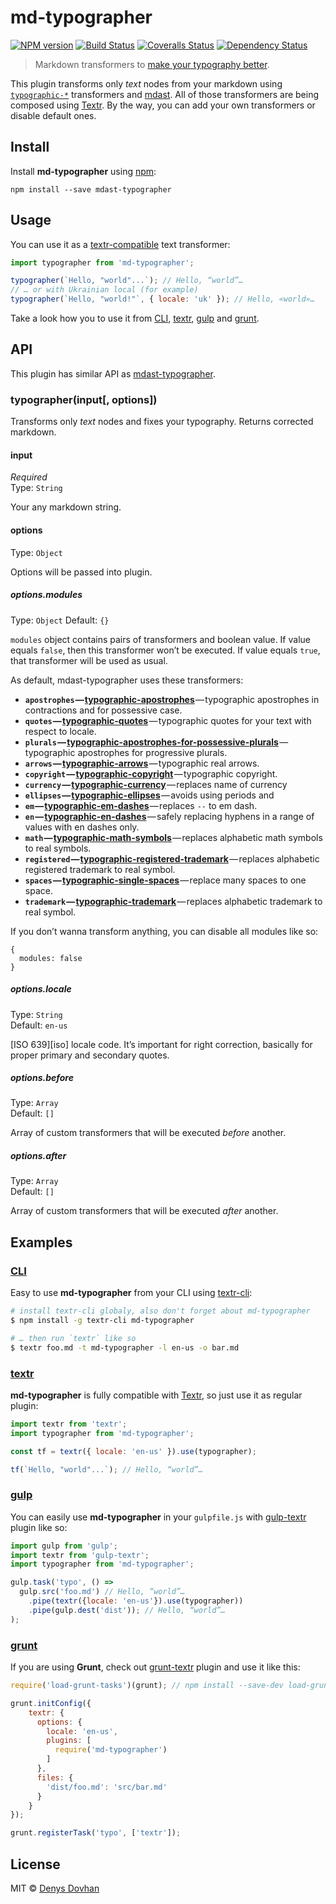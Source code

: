 # md-typographer

[![NPM version][npm-image]][npm-url]
[![Build Status][travis-image]][travis-url]
[![Coveralls Status][coveralls-image]][coveralls-url]
[![Dependency Status][depstat-image]][depstat-url]

> Markdown transformers to [make your typography better][typewriter-habits].

This plugin transforms only _text_ nodes from your markdown using [`typographic-*`][tfs] transformers and [mdast][mdast]. All of those transformers are being composed using [Textr][textr]. By the way, you can add your own transformers or disable default ones.

[typewriter-habits]: http://practicaltypography.com/typewriter-habits.html
[tfs]: https://github.com/denysdovhan/mdast-typographer/blob/master/package.json#L53-L65
[mdast]: http://mdast.js.org/
[textr]: https://github.com/shuvalov-anton/textr

## Install

Install **md-typographer** using [npm][npm]:

    npm install --save mdast-typographer

[npm]: https://docs.npmjs.com/cli/install

## Usage

You can use it as a [textr-compatible][textr-compatible] text transformer:

```js
import typographer from 'md-typographer';

typographer(`Hello, "world"...`); // Hello, “world”…
// … or with Ukrainian local (for example)
typographer(`Hello, "world!"`, { locale: 'uk' }); // Hello, «world»…
```

Take a look how you to use it from [CLI](#cli), [textr](#textr), [gulp](#gulp) and [grunt](#grunt).

[textr-compatible]: https://github.com/shuvalov-anton/textr#plugins-api

## API

This plugin has similar API as [mdast-typographer][mdast-typographer].

### typographer(input[, options])

Transforms only _text_ nodes and fixes your typography. Returns corrected markdown.

#### input

_Required_  
Type: `String`

Your any markdown string.

#### options

Type: `Object`

Options will be passed into plugin.

##### options.modules

Type: `Object`
Default: `{}`

`modules` object contains pairs of transformers and boolean value. If value equals `false`, then this transformer won’t be executed. If value equals `true`, that transformer will be used as usual.

As default, mdast-typographer uses these transformers:

-   **`apostrophes` — [typographic-apostrophes][apostrophes]** — typographic apostrophes in contractions and for possessive case.
-   **`quotes` — [typographic-quotes][quotes]** — typographic quotes for your text with respect to locale.
-   **`plurals` — [typographic-apostrophes-for-possessive-plurals][plurals]** — typographic apostrophes for progressive plurals.
-   **`arrows` — [typographic-arrows][arrows]** — typographic real arrows.
-   **`copyright` — [typographic-copyright][copyright]** — typographic copyright.
-   **`currency` — [typographic-currency][currency]** — replaces name of currency
-   **`ellipses` — [typographic-ellipses][ellipses]** — avoids using periods and
-   **`em` — [typographic-em-dashes][em]** — replaces `--` to em dash.
-   **`en` — [typographic-en-dashes][en]** — safely replacing hyphens in a range of values with en dashes only.
-   **`math` — [typographic-math-symbols][math]** — replaces alphabetic math symbols to real symbols.
-   **`registered` — [typographic-registered-trademark][registered]** — replaces alphabetic registered trademark to real symbol.
-   **`spaces` — [typographic-single-spaces][spaces]** — replace many spaces to one space.
-   **`trademark` — [typographic-trademark][trademark]** — replaces alphabetic trademark to real symbol.

If you don’t wanna transform anything, you can disable all modules like so:

    {
      modules: false
    }

##### options.locale

Type: `String`  
Default: `en-us`

[ISO 639][iso] locale code. It’s important for right correction, basically for proper primary and secondary quotes.

##### options.before

Type: `Array`  
Default: `[]`

Array of custom transformers that will be executed _before_ another.

##### options.after

Type: `Array`  
Default: `[]`

Array of custom transformers that will be executed _after_ another.

[mdast-typographer]: https://github.com/denysdovhan/mdast-typographer

## Examples

### [CLI][textr-cli]

Easy to use **md-typographer** from your CLI using [textr-cli][textr-cli]:

```bash
# install textr-cli globaly, also don't forget about md-typographer
$ npm install -g textr-cli md-typographer

# … then run `textr` like so
$ textr foo.md -t md-typographer -l en-us -o bar.md
```

### [textr][textr]

**md-typographer** is fully compatible with [Textr][textr], so just use it as regular plugin:

```js
import textr from 'textr';
import typographer from 'md-typographer';

const tf = textr({ locale: 'en-us' }).use(typographer);

tf(`Hello, "world"...`); // Hello, “world”…
```

### [gulp][gulp]

You can easily use **md-typographer** in your `gulpfile.js` with [gulp-textr][gulp-textr] plugin like so:

```js
import gulp from 'gulp';
import textr from 'gulp-textr';
import typographer from 'md-typographer';

gulp.task('typo', () =>
  gulp.src('foo.md') // Hello, “world”…
    .pipe(textr({locale: 'en-us'}).use(typographer))
    .pipe(gulp.dest('dist')); // Hello, “world”…
);
```

### [grunt][grunt]

If you are using **Grunt**, check out [grunt-textr][grunt-textr] plugin and use it like this:

```js
require('load-grunt-tasks')(grunt); // npm install --save-dev load-grunt-tasks

grunt.initConfig({
    textr: {
      options: {
        locale: 'en-us',
        plugins: [
          require('md-typographer')
        ]
      },
      files: {
        'dist/foo.md': 'src/bar.md'
      }
    }
});

grunt.registerTask('typo', ['textr']);
```

[textr-cli]: https://github.com/denysdovhan/textr-cli
[textr]: https://github.com/shuvalov-anton/textr
[gulp]: gulpjs.com
[gulp-textr]: https://github.com/andrepolischuk/gulp-textr
[grunt]: http://gruntjs.com/
[grunt-textr]: https://github.com/denysdovhan/grunt-textr

## License

MIT © [Denys Dovhan](http://denysdovhan.com)

[apostrophes]: https://github.com/iamstarkov/typographic-apostrophes
[quotes]: https://github.com/iamstarkov/typographic-quotes
[plurals]: https://github.com/iamstarkov/typographic-apostrophes-for-possessive-plurals
[arrows]: https://github.com/andrepolischuk/typographic-arrows
[copyright]: https://github.com/iamstarkov/typographic-copyright
[currency]: https://github.com/talgautb/typographic-currency
[ellipses]: https://github.com/iamstarkov/typographic-ellipses
[em]: https://github.com/iamstarkov/typographic-em-dashes
[en]: https://github.com/iamstarkov/typographic-en-dashes
[math]: https://github.com/iamstarkov/typographic-math-symbols
[registered]: https://github.com/iamstarkov/typographic-registered-trademark
[spaces]: https://github.com/iamstarkov/typographic-single-spaces
[trademark]: https://www.npmjs.com/package/typographic-trademark

[npm-url]: https://npmjs.org/package/md-typographer
[npm-image]: https://img.shields.io/npm/v/md-typographer.svg?style=flat-square

[travis-url]: https://travis-ci.org/denysdovhan/md-typographer
[travis-image]: https://img.shields.io/travis/denysdovhan/md-typographer.svg?style=flat-square

[coveralls-url]: https://coveralls.io/r/denysdovhan/md-typographer
[coveralls-image]: https://img.shields.io/coveralls/denysdovhan/md-typographer.svg?style=flat-square

[depstat-url]: https://david-dm.org/denysdovhan/md-typographer
[depstat-image]: https://david-dm.org/denysdovhan/md-typographer.svg?style=flat-square
